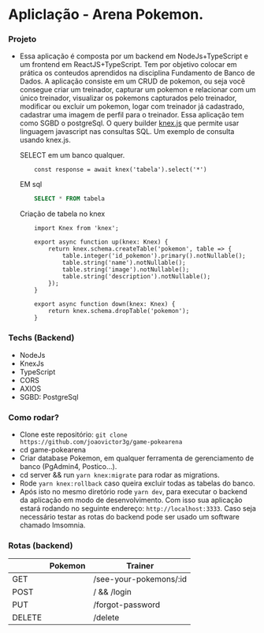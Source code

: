 # Apliclação - Arena Pokemon.

### Projeto
- Essa aplicação é composta por um backend em NodeJs+TypeScript e um frontend em ReactJS+TypeScript. Tem por objetivo colocar em prática os conteudos aprendidos na disciplina Fundamento de Banco de Dados.
A aplicação consiste em um CRUD de pokemon, ou seja você consegue criar um treinador, capturar um pokemon e relacionar com um único treinador, visualizar os pokemons capturados pelo treinador, modificar ou excluir um pokemon, logar com treinador já cadastrado, cadastrar uma imagem de perfil para o treinador. Essa aplicação tem como SGBD o postgreSql. O query builder [knex.js](http://knexjs.org/#Installation) que permite usar linguagem javascript nas consultas SQL. Um exemplo de consulta usando knex.js.

    SELECT em um banco qualquer.
    ```JS
        const response = await knex('tabela').select('*')
    ```

    EM sql 
    ```SQL
        SELECT * FROM tabela
    ```
    Criação de tabela no knex
    ```JS
        import Knex from 'knex';

        export async function up(knex: Knex) {
            return knex.schema.createTable('pokemon', table => {
                table.integer('id_pokemon').primary().notNullable();
                table.string('name').notNullable();
                table.string('image').notNullable();
                table.string('description').notNullable();
            });
        }

        export async function down(knex: Knex) {
            return knex.schema.dropTable('pokemon');
        }
    ```

### Techs (Backend)
- NodeJs
- KnexJs
- TypeScript
- CORS
- AXIOS
- SGBD: PostgreSql

### Como rodar?
- Clone este repositório: `git clone https://github.com/joaovictor3g/game-pokearena`
- cd game-pokearena
- Criar database Pokemon, em qualquer ferramenta de gerenciamento de banco (PgAdmin4, Postico...).
- cd server && run `yarn knex:migrate` para rodar as migrations.
- Rode `yarn knex:rollback` caso queira excluir todas as tabelas do banco.
- Após isto no mesmo diretório rode `yarn dev`, para executar o backend da aplicação em modo de desenvolvimento. Com isso sua aplicação estará rodando no seguinte endereço: `http://localhost:3333`. Caso seja necessário testar as rotas do backend pode ser usado um software chamado Imsomnia.

### Rotas (backend)

|      |Pokemon  |Trainer               |
|------|---------|----------------------|
| GET  |         |/see-your-pokemons/:id|
|POST  |         |/ && /login
|PUT   |         |/forgot-password
|DELETE|         |/delete


